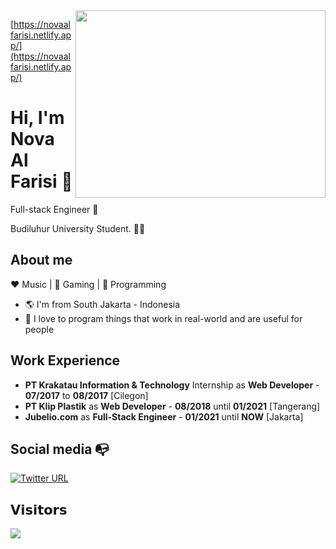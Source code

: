 <img align="right" width="400" height="300" src="https://novaalfarisi.netlify.app/nopa.jpeg">

[https://novaalfarisi.netlify.app/](https://novaalfarisi.netlify.app/)

# Hi, I'm Nova Al Farisi :chicken:

Full-stack Engineer :robot:

Budiluhur University Student. :man_technologist:

## About me 

:heart: Music | :black_heart: Gaming | :blue_heart: Programming

- :earth_americas: I'm from South Jakarta - Indonesia
- :gem: I love to program things that work in real-world and are useful for people


## Work Experience
- **PT Krakatau Information & Technology** Internship as **Web Developer** - **07/2017** to **08/2017** [Cilegon]
- **PT Klip Plastik** as **Web Developer** - **08/2018** until **01/2021** [Tangerang]
- **Jubelio.com** as **Full-Stack Engineer** - **01/2021** until **NOW** [Jakarta]

## Social media :mailbox_with_no_mail:
[![Twitter URL](https://img.shields.io/twitter/url?color=%230072b1&label=connect&logo=linkedin&logoColor=%230072b1&style=flat-square&url=https%3A%2F%2Fwww.linkedin.com%2Fin%2Falejandro-ramirez-ciceros%2F)](https://www.linkedin.com/in/nova-al-26a0b719b/)

## 𝗩𝗶𝘀𝗶𝘁𝗼𝗿𝘀

![](https://komarev.com/ghpvc/?username=NovaAlFarisi&color=blue)
